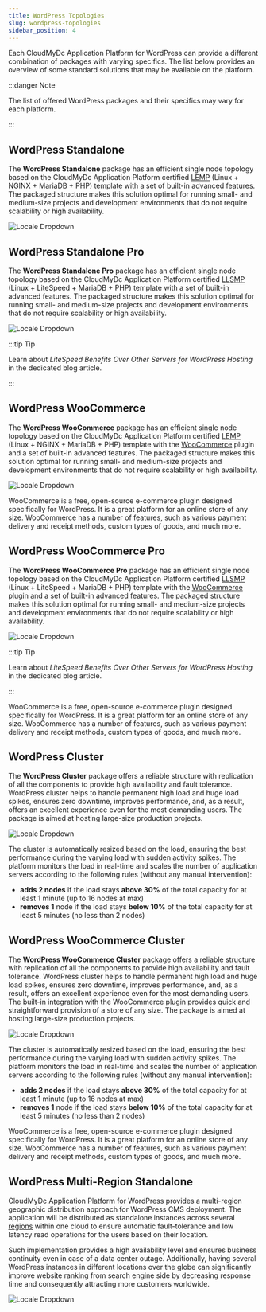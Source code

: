 ```yaml
---
title: WordPress Topologies
slug: wordpress-topologies
sidebar_position: 4
---
```


<!-- ## WordPress Topologies -->

Each CloudMyDc Application Platform for WordPress can provide a different combination of packages with varying specifics. The list below provides an overview of some standard solutions that may be available on the platform.

:::danger Note

The list of offered WordPress packages and their specifics may vary for each platform.

:::

## WordPress Standalone

The **WordPress Standalone** package has an efficient single node topology based on the CloudMyDc Application Platform certified [LEMP](/php/php-app-servers/lemp-&-llsmp) (Linux + NGINX + MariaDB + PHP) template with a set of built-in advanced features. The packaged structure makes this solution optimal for running small- and medium-size projects and development environments that do not require scalability or high availability.

<div style={{
    display:'flex',
    justifyContent: 'center',
    margin: '0 0 1rem 0'
}}>

![Locale Dropdown](./img/WordPressTopologies/01-wordpress-standalone-scheme.png)

</div>

## WordPress Standalone Pro

The **WordPress Standalone Pro** package has an efficient single node topology based on the CloudMyDc Application Platform certified [LLSMP](/php/php-app-servers/lemp-&-llsmp) (Linux + LiteSpeed + MariaDB + PHP) template with a set of built-in advanced features. The packaged structure makes this solution optimal for running small- and medium-size projects and development environments that do not require scalability or high availability.

<div style={{
    display:'flex',
    justifyContent: 'center',
    margin: '0 0 1rem 0'
}}>

![Locale Dropdown](./img/WordPressTopologies/02-wordpress-standalone-pro-scheme.png)

</div>

:::tip Tip

Learn about _*LiteSpeed Benefits Over Other Servers for WordPress Hosting*_ in the dedicated blog article.

:::

## WordPress WooCommerce

The **WordPress WooCommerce** package has an efficient single node topology based on the CloudMyDc Application Platform certified [LEMP](/php/php-app-servers/lemp-&-llsmp) (Linux + NGINX + MariaDB + PHP) template with the [WooCommerce](https://wordpress.org/plugins/woocommerce/) plugin and a set of built-in advanced features. The packaged structure makes this solution optimal for running small- and medium-size projects and development environments that do not require scalability or high availability.

<div style={{
    display:'flex',
    justifyContent: 'center',
    margin: '0 0 1rem 0'
}}>

![Locale Dropdown](./img/WordPressTopologies/02-wordpress-standalone-pro-scheme.png)

</div>

WooCommerce is a free, open-source e-commerce plugin designed specifically for WordPress. It is a great platform for an online store of any size. WooCommerce has a number of features, such as various payment delivery and receipt methods, custom types of goods, and much more.

## WordPress WooCommerce Pro

The **WordPress WooCommerce Pro** package has an efficient single node topology based on the CloudMyDc Application Platform certified [LLSMP](/php/php-app-servers/lemp-&-llsmp) (Linux + LiteSpeed + MariaDB + PHP) template with the [WooCommerce](https://wordpress.org/plugins/woocommerce/) plugin and a set of built-in advanced features. The packaged structure makes this solution optimal for running small- and medium-size projects and development environments that do not require scalability or high availability.

<div style={{
    display:'flex',
    justifyContent: 'center',
    margin: '0 0 1rem 0'
}}>

![Locale Dropdown](./img/WordPressTopologies/03-wordpress-woocommerce-scheme.png)

</div>

:::tip Tip

Learn about _LiteSpeed Benefits Over Other Servers for WordPress Hosting_ in the dedicated blog article.

:::

WooCommerce is a free, open-source e-commerce plugin designed specifically for WordPress. It is a great platform for an online store of any size. WooCommerce has a number of features, such as various payment delivery and receipt methods, custom types of goods, and much more.

## WordPress Cluster

The **WordPress Cluster** package offers a reliable structure with replication of all the components to provide high availability and fault tolerance. WordPress cluster helps to handle permanent high load and huge load spikes, ensures zero downtime, improves performance, and, as a result, offers an excellent experience even for the most demanding users. The package is aimed at hosting large-size production projects.

<div style={{
    display:'flex',
    justifyContent: 'center',
    margin: '0 0 1rem 0'
}}>

![Locale Dropdown](./img/WordPressTopologies/05-wordpress-cluster-scheme.png)

</div>

The cluster is automatically resized based on the load, ensuring the best performance during the varying load with sudden activity spikes. The platform monitors the load in real-time and scales the number of application servers according to the following rules (without any manual intervention):

- **adds 2 nodes** if the load stays **above 30%** of the total capacity for at least 1 minute (up to 16 nodes at max)
- **removes 1** node if the load stays **below 10%** of the total capacity for at least 5 minutes (no less than 2 nodes)

## WordPress WooCommerce Cluster

The **WordPress WooCommerce Cluster** package offers a reliable structure with replication of all the components to provide high availability and fault tolerance. WordPress cluster helps to handle permanent high load and huge load spikes, ensures zero downtime, improves performance, and, as a result, offers an excellent experience even for the most demanding users. The built-in integration with the WooCommerce plugin provides quick and straightforward provision of a store of any size. The package is aimed at hosting large-size production projects.

<div style={{
    display:'flex',
    justifyContent: 'center',
    margin: '0 0 1rem 0'
}}>

![Locale Dropdown](./img/WordPressTopologies/06-wordpress-woocommerce-cluster-scheme.png)

</div>

The cluster is automatically resized based on the load, ensuring the best performance during the varying load with sudden activity spikes. The platform monitors the load in real-time and scales the number of application servers according to the following rules (without any manual intervention):

- **adds 2 nodes** if the load stays **above 30%** of the total capacity for at least 1 minute (up to 16 nodes at max)
- **removes 1** node if the load stays **below 10%** of the total capacity for at least 5 minutes (no less than 2 nodes)

WooCommerce is a free, open-source e-commerce plugin designed specifically for WordPress. It is a great platform for an online store of any size. WooCommerce has a number of features, such as various payment delivery and receipt methods, custom types of goods, and much more.

## WordPress Multi-Region Standalone

CloudMyDc Application Platform for WordPress provides a multi-region geographic distribution approach for WordPress CMS deployment. The application will be distributed as standalone instances across several [regions](/environment-management/environment-regions/choosing-a-region) within one cloud to ensure automatic fault-tolerance and low latency read operations for the users based on their location.

Such implementation provides a high availability level and ensures business continuity even in case of a data center outage. Additionally, having several WordPress instances in different locations over the globe can significantly improve website ranking from search engine side by decreasing response time and consequently attracting more customers worldwide.

<div style={{
    display:'flex',
    justifyContent: 'center',
    margin: '0 0 1rem 0'
}}>

![Locale Dropdown](./img/WordPressTopologies/07-wordpress-multi-region-standalone-scheme.png)

</div>
